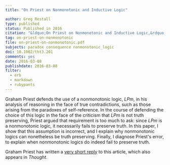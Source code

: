 ```yaml
---
title: "On Priest on Nonmonotonic and Inductive Logic"

author: Greg Restall
type: published
status: Published in 2016
citation: "&ldquo;On Priest on Nonmonotonic and Inductive Logic,&rdquo; <em><a href=\"http://onlinelibrary.wiley.com/journal/10.1002/%28ISSN%292161-2234\">Thought</a></em>, 5:2 (2016) 119&ndash;124"
tag: on-priest-on-nonmonotonic
file: on-priest-on-nonmonotonic.pdf
subjects: paradox consequence nonmonotonic_logic 
doi: 10.1002/tht3.201
comments: yes
date: 2016-03-08
publishdate: 2016-03-08
filter:
  - erb
  - markdown
  - rubypants
---
```

Graham Priest defends the use of a nonmonotonic logic, _LPm_, in his analysis of reasoning in the face of true contradictions, such as those arising from the paradoxes of self-reference. In the course of defending the choice of this logic in the face of the criticism that _LPm_ is not truth preserving, Priest argued that requirement is too much to ask: since _LPm_ is a nonmonotonic logic, it necessarily fails to preserve truth. In this paper, I show that this assumption is incorrect, and I explain why nonmonotonic logics can nonetheless be truth preserving. Finally, I diagnose Priest's error, to explain when nonmonotonic logics do indeed fail to preserve truth.

Graham Priest has written a [very short reply](http://dx.doi.org/10.1002/tht3.204) to this article, which also appears in *Thought*.
